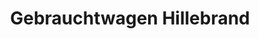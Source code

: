 ---
title: "Gebrauchtwagen Hillebrand"
url: /telfs/gebrauchtwagen-hillebrand-hans-liebherr-strasse/
shop: Autohaus
---